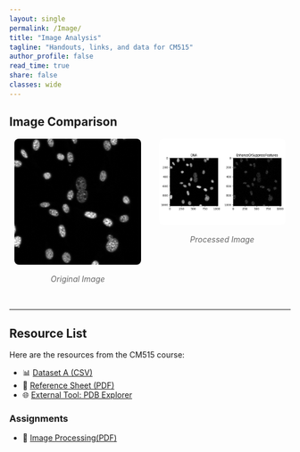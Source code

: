 ```yaml
---
layout: single
permalink: /Image/
title: "Image Analysis"
tagline: "Handouts, links, and data for CM515"
author_profile: false
read_time: true
share: false
classes: wide
---
```


## Image Comparison

<div style="display: flex; justify-content: center; gap: 2rem; flex-wrap: wrap; margin-bottom: 2rem;">

  <div style="text-align: center; max-width: 45%;">
    <img src="/assets/images/Ble_repB_0-04.czi_MAX_C2.png" alt="Original Image" style="width: 100%; border-radius: 8px;">
    <p style="font-style: italic; color: #666;">Original Image</p>
  </div>

  <div style="text-align: center; max-width: 45%;">
    <img src="/assets/images/image_1.png" alt="Processed Image" style="width: 100%; border-radius: 8px;">
    <p style="font-style: italic; color: #666;">Processed Image</p>
  </div>

</div>

---

## Resource List

Here are the resources from the CM515 course:

- 📊 [Dataset A (CSV)](/resources/files/dataset_a.csv)
- 📄 [Reference Sheet (PDF)](/resources/files/ref_sheet.pdf)
- 🌐 [External Tool: PDB Explorer](https://www.rcsb.org/)

### Assignments
- 📄 [Image Processing(PDF)](/assets/resources/Copy%20of%20CM515_ImageProcessing_RosiDanzman_MeleaBarahona_part2.pdf)
